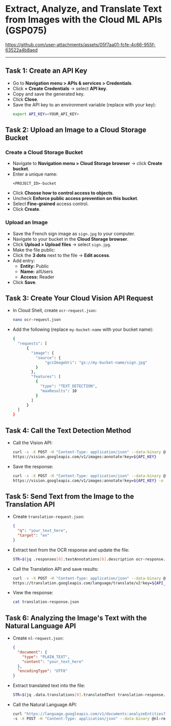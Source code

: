 # Extract, Analyze, and Translate Text from Images with the Cloud ML APIs (GSP075)

https://github.com/user-attachments/assets/05f7aa01-fcfe-4c66-955f-63522a4b8aed

---

## Task 1: Create an API Key
- Go to **Navigation menu > APIs & services > Credentials**.
- Click **+ Create Credentials** → select **API key**.
- Copy and save the generated key.
- Click **Close**.
- Save the API key to an environment variable (replace with your key):
  ```bash
  export API_KEY=<YOUR_API_KEY>
  ```

## Task 2: Upload an Image to a Cloud Storage Bucket

### Create a Cloud Storage Bucket
- Navigate to **Navigation menu > Cloud Storage browser** → click **Create bucket**.
- Enter a unique name:
  ```
  <PROJECT_ID>-bucket
  ```
- Click **Choose how to control access to objects**.
- Uncheck **Enforce public access prevention on this bucket**.
- Select **Fine-grained** access control.
- Click **Create**.

### Upload an Image
- Save the French sign image as `sign.jpg` to your computer.
- Navigate to your bucket in the **Cloud Storage browser**.
- Click **Upload > Upload files** → select `sign.jpg`.
- Make the file public:
- Click the **3 dots** next to the file → **Edit access**.
- Add entry:
  - **Entity:** Public  
  - **Name:** allUsers  
  - **Access:** Reader  
- Click **Save**.

## Task 3: Create Your Cloud Vision API Request
- In Cloud Shell, create `ocr-request.json`:
  ```bash
  nano ocr-request.json
  ```
- Add the following (replace `my-bucket-name` with your bucket name):
  ```bash
  {
    "requests": [
        {
          "image": {
            "source": {
                "gcsImageUri": "gs://my-bucket-name/sign.jpg"
            }
          },
          "features": [
            {
              "type": "TEXT_DETECTION",
              "maxResults": 10
            }
          ]
        }
    ]
  }
  ```

## Task 4: Call the Text Detection Method
- Call the Vision API:
  ```bash
  curl -s -X POST -H "Content-Type: application/json" --data-binary @ocr-request.json \
  https://vision.googleapis.com/v1/images:annotate?key=${API_KEY}
  ```
- Save the response:
  ```bash
  curl -s -X POST -H "Content-Type: application/json" --data-binary @ocr-request.json \
  https://vision.googleapis.com/v1/images:annotate?key=${API_KEY} -o ocr-response.json
  ```

## Task 5: Send Text from the Image to the Translation API
- Create `translation-request.json`:
  ```json
  {
    "q": "your_text_here",
    "target": "en"
  }
  ```
- Extract text from the OCR response and update the file:
  ```bash
  STR=$(jq .responses[0].textAnnotations[0].description ocr-response.json) && STR="${STR//\"}" && sed -i "s|your_text_here|$STR|g" translation-request.json
  ```
- Call the Translation API and save results:
  ```bash
  curl -s -X POST -H "Content-Type: application/json" --data-binary @translation-request.json \
  https://translation.googleapis.com/language/translate/v2?key=${API_KEY} -o translation-response.json
  ```
- View the response:
  ```bash
  cat translation-response.json
  ```

## Task 6: Analyzing the Image's Text with the Natural Language API
- Create `nl-request.json`:
  ```json
  {
    "document": {
      "type": "PLAIN_TEXT",
      "content": "your_text_here"
    },
    "encodingType": "UTF8"
  }
  ```
- Extract translated text into the file:
  ```bash
  STR=$(jq .data.translations[0].translatedText translation-response.json) && STR="${STR//\"}" && sed -i "s|your_text_here|$STR|g" nl-request.json
  ```
- Call the Natural Language API:
  ```bash
  curl "https://language.googleapis.com/v1/documents:analyzeEntities?key=${API_KEY}" \
  -s -X POST -H "Content-Type: application/json" --data-binary @nl-request.json
  ```

